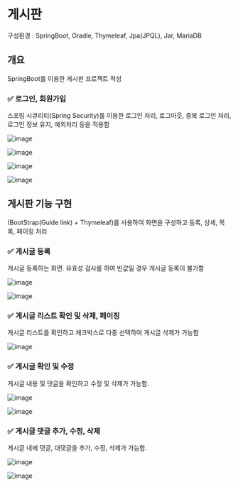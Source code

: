 # 게시판

구성환경 : SpringBoot, Gradle, Thymeleaf, Jpa(JPQL), Jar, MariaDB

## 개요

SpringBoot를 이용한 게시판 프로젝트 작성

### ✅ 로그인, 회원가입

스프링 시큐리티(Spring Security)를 이용한 로그인 처리, 로그아웃, 중복 로그인 처리, 로그인 정보 유지, 예외처리 등을 적용함

![image](https://github.com/thdus12/Board/assets/97299700/9ac61436-f2c1-4c7d-a4ef-4ce7c0f86201)

![image](https://github.com/thdus12/Board/assets/97299700/2e0b6352-834f-41dd-8769-b36f65dd702e)

![image](https://github.com/thdus12/Board/assets/97299700/0f19ad60-aeba-474c-a714-757eea3bf4f1)

![image](https://github.com/thdus12/Board/assets/97299700/8468f39b-471d-4550-a039-fec335161b92)


## 게시판 기능 구현

(BootStrap(Guide link) + Thymeleaf)를 사용하여 화면을 구성하고 등록, 상세, 목록, 페이징 처리

### ✅ 게시글 등록

게시글 등록하는 화면. 유효성 검사를 하여 빈값일 경우 게시글 등록이 불가함

![image](https://github.com/thdus12/Board/assets/97299700/ba8a5e98-fbe6-4bbd-a866-432c91f95c33)

![image](https://github.com/thdus12/Board/assets/97299700/01ae2e58-050a-4ccd-bed2-77916e73cbdd)

### ✅ 게시글 리스트 확인 및 삭제, 페이징

게시글 리스트를 확인하고 체크박스로 다중 선택하여 게시글 삭제가 가능함

![image](https://github.com/thdus12/Board/assets/97299700/97f69c9e-dc72-41e7-b77a-7dbed0eb0b35)

### ✅ 게시글 확인 및 수정

게시글 내용 및 댓글을 확인하고 수정 및 삭제가 가능함.

![image](https://github.com/thdus12/Board/assets/97299700/b8cc0264-61b7-412f-a763-7db3cb9a6a06)

![image](https://github.com/thdus12/Board/assets/97299700/5703c4ae-6c12-4031-a9e4-61ff13c53aa6)

### ✅ 게시글 댓글 추가, 수정, 삭제

게시글 내에 댓글, 대댓글을 추가, 수정, 삭제가 가능함.

![image](https://github.com/thdus12/Board/assets/97299700/5ec00afe-3465-40aa-9f26-da044a9ed325)

![image](https://github.com/thdus12/Board/assets/97299700/763a49f0-2064-4ca6-9618-eb2f946acc70)

